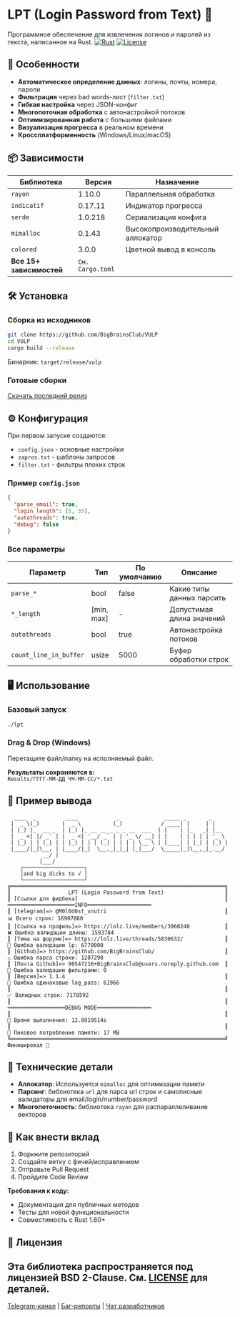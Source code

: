 # LPT (Login Password from Text) 🔐

Программное обеспечение для извлечения логинов и паролей из текста, написанное на Rust.
[![Rust](https://img.shields.io/badge/Rust-1.60%2B-orange?logo=rust)](https://www.rust-lang.org)
[![License](https://img.shields.io/badge/License-BSD%202--Clause-orange.svg)](https://opensource.org/licenses/BSD-2-Clause)

## 🚀 Особенности
- **Автоматическое определение данных**: логины, почты, номера, пароли
- **Фильтрация** через bad words-лист (`filter.txt`)
- **Гибкая настройка** через JSON-конфиг
- **Многопоточная обработка** с автонастройкой потоков
- **Оптимизированная работа** с большими файлами
- **Визуализация прогресса** в реальном времени
- **Кроссплатформенность** (Windows/Linux/macOS)

## 📦 Зависимости
| Библиотека | Версия | Назначение |
|------------|--------|------------|
| `rayon` | 1.10.0 | Параллельная обработка |
| `indicatif` | 0.17.11 | Индикатор прогресса |
| `serde` | 1.0.218 | Сериализация конфига |
| `mimalloc` | 0.1.43 | Высокопроизводительный аллокатор |
| `colored` | 3.0.0 | Цветной вывод в консоль |
| **Все 15+ зависимостей** | `См. Cargo.toml` | |

## 🛠 Установка
### Сборка из исходников
```bash
git clone https://github.com/BigBrainsClub/VULP
cd VULP
cargo build --release
```
Бинарник: `target/release/vulp`

### Готовые сборки
[Скачать последний релиз](https://github.com/BigBrainsClub/VULP/releases)

## ⚙️ Конфигурация
При первом запуске создаются:
- `config.json` - основные настройки
- `zapros.txt` - шаблоны запросов
- `filter.txt` - фильтры плохих строк

### Пример `config.json`
```json
{
  "parse_email": true,
  "login_length": [5, 35],
  "autothreads": true,
  "debug": false
}
```

### Все параметры
| Параметр | Тип | По умолчанию | Описание |
|----------|-----|--------------|----------|
| `parse_*` | bool | false | Какие типы данных парсить |
| `*_length` | [min, max] | - | Допустимая длина значений |
| `autothreads` | bool | true | Автонастройка потоков |
| `count_line_in_buffer` | usize | 5000 | Буфер обработки строк |

## 🖥 Использование
### Базовый запуск
```bash
./lpt
```

### Drag & Drop (Windows)
Перетащите файл/папку на исполняемый файл.

**Результаты сохраняются в:**  
`Results/ГГГГ-ММ-ДД ЧЧ-ММ-СС/*.txt`

## 📂 Пример вывода
```
  ____  _         ____            _              _____ _       _     
 |  _ \(_)       |  _ \          (_)            / ____| |     | |    
 | |_) |_  __ _  | |_) |_ __ __ _ _ _ __  ___  | |    | |_   _| |__  
 |  _ <| |/ _` | |  _ <| '__/ _` | | '_ \/ __| | |    | | | | | '_ \ 
 | |_) | | (_| | | |_) | | | (_| | | | | \__ \ | |____| | |_| | |_) |
 |____/|_|\__, | |____/|_|  \__,_|_|_| |_|___/  \_____|_|\__,_|_.__/ 
           __/ |
          |___/
    ┌───────────────────┐
    │and big dicks to √ │
    └───────────────────┘
╔═══════════════════════════════════════════════════════════════════╗
║                  LPT (Login Password from Text)                   ║
║ [Ссылки для фидбека]                                              ║   ═════════════════════INFO════════════════════
║ [telegram]=> @M0l0d0st_vnutri                                     ║   📊 Всего строк: 16907860
║ [Ссылка на профиль]=> https://lolz.live/members/3060240           ║   ❌ Ошибка валидации длины: 1593784
║ [Тема на форуме]=> https://lolz.live/threads/5830632/             ║   🔑 Ошибка валидации lp: 6770000
║ [Github]=> https://github.com/BigBrainsClub/                      ║   ⚠️ Ошибка парса строки: 1207298
║ [Почта Github]=> 90547216+BigBrainsClub@users.noreply.github.com  ║   🚫 Ошибка валидации фильтрами: 0
║ [Версия]=> 1.1.4                                                  ║   🔁 Ошибка одинаковые log_pass: 61966
║                                                                   ║   ✅ Валидных строк: 7178592
║                                                                   ║   ══════════════════DEBUG MODE═════════════════
║                                                                   ║   🚀 Время выполнения: 12.8919514s
║                                                                   ║   🧠 Пиковое потребление памяти: 17 MB
╚═══════════════════════════════════════════════════════════════════╝
Финишировал 🥇
```

## 🧩 Технические детали
- **Аллокатор**: Используется `mimalloc` для оптимизации памяти
- **Парсинг**: библиотека `url` для парса url строк и самописные валидаторы для email/login/number/password
- **Многопоточность**: библиотека `rayon` для распараллеливание векторов

## 🤝 Как внести вклад
1. Форкните репозиторий
2. Создайте ветку с фичей/исправлением
3. Отправьте Pull Request
4. Пройдите Code Review

**Требования к коду:**
- Документация для публичных методов
- Тесты для новой функциональности
- Совместимость с Rust 1.60+

## 📜 Лицензия
Эта библиотека распространяется под лицензией BSD 2-Clause. См. [LICENSE](LICENSE) для деталей.
---

[Telegram-канал](https://t.me/bigbrainsclub_github) | [Баг-репорты](https://github.com/BigBrainsClub/LPT/issues) | [Чат разработчиков](https://t.me/bigbrainsclub_dev)
